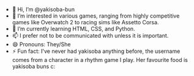 - 👋 Hi, I’m @yakisoba-bun
- 👀 I’m interested in various games, ranging from highly competitive games like Overwatch 2 to racing sims like Assetto Corsa.
- 🌱 I’m currently learning HTML, CSS, and Python.
- 📫 I prefer not to be communicated with unless it is important.
- 😄 Pronouns: They/She
- ⚡ Fun fact: I've never had yakisoba anything before, the username comes from a character in a rhythm game I play. Her favourite food is yakisoba buns c:

<!---
yakisoba-bun/yakisoba-bun is a ✨ special ✨ repository because its `README.md` (this file) appears on your GitHub profile.
You can click the Preview link to take a look at your changes.
--->

